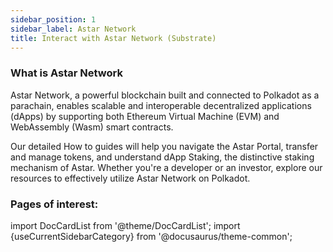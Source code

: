 ```yaml
---
sidebar_position: 1
sidebar_label: Astar Network
title: Interact with Astar Network (Substrate)
---
```


### What is Astar Network

Astar Network, a powerful blockchain built and connected to Polkadot as a parachain, enables scalable and interoperable decentralized applications (dApps) by supporting both Ethereum Virtual Machine (EVM) and WebAssembly (Wasm) smart contracts.

Our detailed How to guides will help you navigate the Astar Portal, transfer and manage tokens, and understand dApp Staking, the distinctive staking mechanism of Astar. Whether you're a developer or an investor, explore our resources to effectively utilize Astar Network on Polkadot.

### Pages of interest:

import DocCardList from '@theme/DocCardList';
import {useCurrentSidebarCategory} from '@docusaurus/theme-common';

<DocCardList items={useCurrentSidebarCategory().items}/>